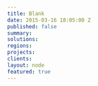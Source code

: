 ```yaml
---
title: Blank
date: 2015-03-16 18:05:00 Z
published: false
summary:
solutions:
regions:
projects:
clients:
layout: node
featured: true
---
```


